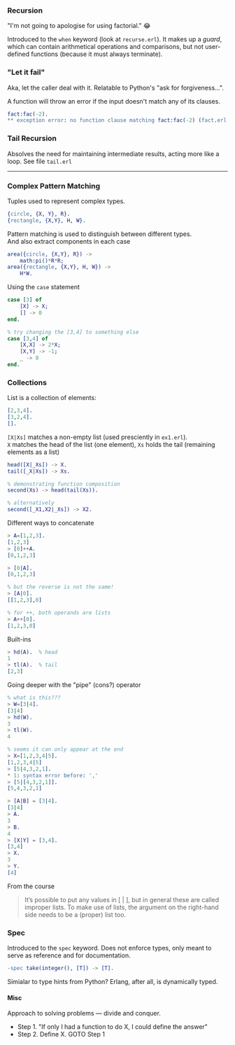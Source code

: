 ### Recursion

"I'm not going to apologise for using factorial." 😂

Introduced to the `when` keyword (look at `recurse.erl`). It makes up a _guard_, which can contain arithmetical operations and comparisons, but not user-defined functions (because it must always terminate).

### "Let it fail"

Aka, let the caller deal with it. Relatable to Python's "ask for forgiveness...".

A function will throw an error if the input doesn't match any of its clauses.

```erlang
fact:fac(-2).
** exception error: no function clause matching fact:fac(-2) (fact.erl, line 4)
```

### Tail Recursion

Absolves the need for maintaining intermediate results, acting more like a loop. See file `tail.erl`


---

### Complex Pattern Matching

Tuples used to represent complex types.

```erlang
{circle, {X, Y}, R}.
{rectangle, {X,Y}, H, W}.
```


Pattern matching is used to distinguish between different types. <br>
And also extract components in each case


```erlang
area({circle, {X,Y}, R}) ->
	math:pi()*R*R;
area({rectangle, {X,Y}, H, W}) ->
	H*W.
```

Using the `case` statement

```erlang
case [3] of
	[X] -> X;
	[] -> 0
end.

% try changing the [3,4] to something else
case [3,4] of
	[X,X] -> 2*X;
	[X,Y] -> -1;
	_ -> 0
end.
```


### Collections

List is a collection of elements:

```erlang
[2,3,4].
[3,2,4].
[].
```

`[X|Xs]` matches a non-empty list (used presciently in `ex1.erl`). <br>
`X` matches the head of the list (one element), `Xs` holds the tail (remaining elements as a list)

```erlang
head([X|_Xs]) -> X.
tail([_X|Xs]) -> Xs.

% demonstrating function composition
second(Xs) -> head(tail(Xs)).

% alternatively
second([_X1,X2|_Xs]) -> X2.
```

Different ways to concatenate

```erlang
> A=[1,2,3].
[1,2,3]
> [0]++A.
[0,1,2,3]

> [0|A].
[0,1,2,3]

% but the reverse is not the same!
> [A|0].
[[1,2,3],0]

% for ++, both operands are lists
> A++[0].
[1,2,3,0]
```

Built-ins

```erlang
> hd(A).  % head
1
> tl(A).  % tail
[2,3]
```

Going deeper with the "pipe" (cons?) operator

```erlang
% what is this???
> W=[3|4].
[3|4]
> hd(W).
3
> tl(W).
4

% seems it can only appear at the end
> X=[1,2,3,4|5].
[1,2,3,4|5]
> [5|4,3,2,1].
* 1: syntax error before: ','
> [5|[4,3,2,1]].
[5,4,3,2,1]

> [A|B] = [3|4].
[3|4]
> A.
3
> B.
4
> [X|Y] = [3,4].
[3,4]
> X.
3
> Y.
[4]
```

From the course

> It’s possible to put any values in [ | ], but in general these are called improper lists. To make use of lists, the argument on the right-hand side needs to be a (proper) list too.



### Spec

Introduced to the `spec` keyword. Does not enforce types, only meant to serve as reference and for documentation.

```erlang
-spec take(integer(), [T]) -> [T].
```

Simialar to type hints from Python? Erlang, after all, is dynamically typed.

#### Misc

Approach to solving problems — divide and conquer.

- Step 1. "If only I had a function to do X, I could define the answer"
- Step 2. Define X. GOTO Step 1

